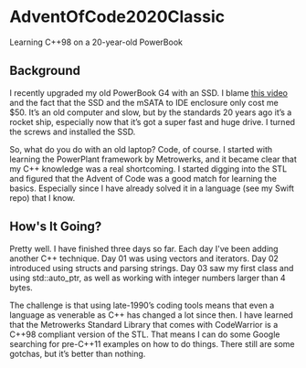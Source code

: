 # AdventOfCode2020Classic
 Learning C++98 on a 20-year-old PowerBook

## Background

I recently upgraded my old PowerBook G4 with an SSD. I blame [this video](https://youtu.be/_2jvRgRQXIE) and the fact that the SSD and the mSATA to IDE enclosure only cost me $50. It’s an old computer and slow, but by the standards 20 years ago it’s a rocket ship, especially now that it’s got a super fast and huge drive. I turned the screws and installed the SSD.

So, what do you do with an old laptop? Code, of course. I started with learning the PowerPlant framework by Metrowerks, and it became clear that my C++ knowledge was a real shortcoming. I started digging into the STL and figured that the Advent of Code was a good match for learning the basics. Especially since I have already solved it in a language (see my Swift repo) that I know.

## How's It Going?

Pretty well. I have finished three days so far. Each day I've been adding another C++ technique. Day 01 was using vectors and iterators. Day 02 introduced using structs and parsing strings. Day 03 saw my first class and using std::auto_ptr, as well as working with integer numbers larger than 4 bytes.

The challenge is that using late-1990’s coding tools means that even a language as venerable as C++ has changed a lot since then. I have learned that the Metrowerks Standard Library that comes with CodeWarrior is a C++98 compliant version of the STL. That means I can do some Google searching for pre-C++11 examples on how to do things. There still are some gotchas, but it’s better than nothing.
